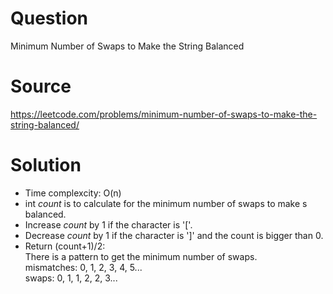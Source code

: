 # Question
Minimum Number of Swaps to Make the String Balanced

# Source
https://leetcode.com/problems/minimum-number-of-swaps-to-make-the-string-balanced/

# Solution
- Time complexcity: O(n)
- int *count* is to calculate for the minimum number of swaps to make s balanced.
- Increase *count* by 1 if the character is '['.
- Decrease *count* by 1 if the character is ']' and the count is bigger than 0.
- Return (count+1)/2:  
  There is a pattern to get the minimum number of swaps.  
  mismatches: 0, 1, 2, 3, 4, 5...  
  swaps:      0, 1, 1, 2, 2, 3...  